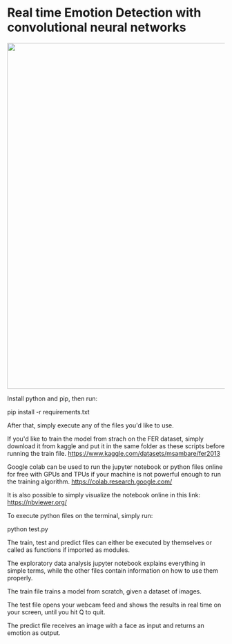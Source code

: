 # Real time Emotion Detection with convolutional neural networks

<p align="center">
  <img width="800" src="emotions.gif">
</p>


Install python and pip, then run:

pip install -r requirements.txt

After that, simply execute any of the files you'd like to use.

If you'd like to train the model from strach on the FER dataset,
simply download it from kaggle and put it in the same folder as these scripts before running the train file.
https://www.kaggle.com/datasets/msambare/fer2013

Google colab can be used to run the jupyter notebook or python files online for free with GPUs and TPUs if your machine is not powerful enough to run
the training algorithm.
https://colab.research.google.com/

It is also possible to simply visualize the notebook online in this link:
https://nbviewer.org/

To execute python files on the terminal, simply run:

python test.py


The train, test and predict files can either be executed by themselves or called as functions if imported as modules.

The exploratory data analysis jupyter notebook explains everything in simple terms, while the other files contain information on how to use them properly.

The train file trains a model from scratch, given a dataset of images.

The test file opens your webcam feed and shows the results in real time on your screen, until you hit Q to quit.

The predict file receives an image with a face as input and returns an emotion as output.
